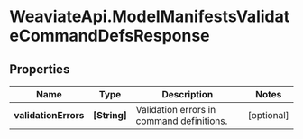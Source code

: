 # WeaviateApi.ModelManifestsValidateCommandDefsResponse

## Properties
Name | Type | Description | Notes
------------ | ------------- | ------------- | -------------
**validationErrors** | **[String]** | Validation errors in command definitions. | [optional] 


